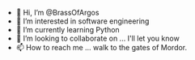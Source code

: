 - 👋 Hi, I’m @BrassOfArgos
- 👀 I’m interested in software engineering
- 🌱 I’m currently learning Python
- 💞️ I’m looking to collaborate on ... I'll let you know
- 📫 How to reach me ... walk to the gates of Mordor.

<!---
BrassOfArgos/BrassOfArgos is a ✨ special ✨ repository because its `README.md` (this file) appears on your GitHub profile.
You can click the Preview link to take a look at your changes.
--->
